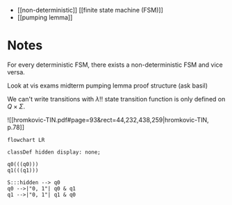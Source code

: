 
- [[non-deterministic]] [[finite state machine (FSM)]] 
- [[pumping lemma]]


# Notes

For every deterministic FSM, there exists a non-deterministic FSM and vice versa.










Look at vis exams midterm pumping lemma proof structure (ask basil)

We can't write transitions with $\lambda$!! state transition function is only defined on $Q \times \Sigma$.


![[hromkovic-TIN.pdf#page=93&rect=44,232,438,259|hromkovic-TIN, p.78]]
```mermaid
flowchart LR

classDef hidden display: none;

q0(((q0)))
q1(((q1)))

S:::hidden --> q0
q0 -->|"0, 1"| q0 & q1
q1 -->|"0, 1"| q1 & q0
```

